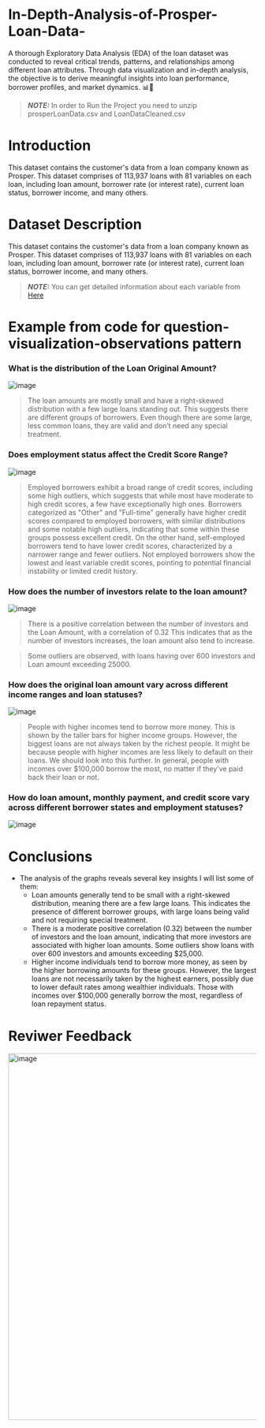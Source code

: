 # In-Depth-Analysis-of-Prosper-Loan-Data-
A thorough Exploratory Data Analysis (EDA) of the loan dataset was conducted to reveal critical trends, patterns, and relationships among different loan attributes. Through data visualization and in-depth analysis, the objective is to derive meaningful insights into loan performance, borrower profiles, and market dynamics. 📊🏦


> **_NOTE:_** In order to Run the Project you need to unzip prosperLoanData.csv and LoanDataCleaned.csv    

# Introduction
This dataset contains the customer's data from a loan company known as Prosper. This dataset comprises of 113,937 loans with 81 variables on each loan, including loan amount, borrower rate (or interest rate), current loan status, borrower income, and many others.

# Dataset Description
This dataset contains the customer's data from a loan company known as Prosper. This dataset comprises of 113,937 loans with 81 variables on each loan, including loan amount, borrower rate (or interest rate), current loan status, borrower income, and many others.
> **_NOTE:_** You can get detailed information about each variable from [Here](https://github.com/shantiNaser/In-Depth-Analysis-of-Prosper-Loan-Data/blob/main/Part_I_exploration_template.ipynb)


# Example from code for question-visualization-observations pattern

### What is the distribution of the Loan Original Amount?

![image](https://github.com/user-attachments/assets/070df578-0bee-4554-a6b4-d82dd9adbfc1)

> The loan amounts are mostly small and have a right-skewed distribution with a few large loans standing out. This suggests there are different groups of borrowers. Even though there are some large, less common loans, they are valid and don’t need any special treatment.


### Does employment status affect the Credit Score Range?

![image](https://github.com/user-attachments/assets/5266030e-27c8-48e8-ae4d-95b7944d6b57)

  > Employed borrowers exhibit a broad range of credit scores, including some high outliers, which suggests that while most have moderate to high credit scores, a few have exceptionally high ones. Borrowers categorized as "Other" and "Full-time" generally have higher credit scores compared to employed borrowers, with similar distributions and some notable high outliers, indicating that some within these groups possess excellent credit. On the other hand, self-employed borrowers tend to have lower credit scores, characterized by a narrower range and fewer outliers. Not employed borrowers show the lowest and least variable credit scores, pointing to potential financial instability or limited credit history.

  
### How does the number of investors relate to the loan amount?
![image](https://github.com/user-attachments/assets/07e8626f-1412-4e01-9e10-a099d0941609)

  > There is a positive correlation between the number of investors and the Loan Amount, with a correlation of 0.32 This indicates that as the number of investors increases, the loan amount also tend to increase.

  > Some outliers are observed, with loans having over 600 investors and Loan amount exceeding 25000.


### How does the original loan amount vary across different income ranges and loan statuses?

![image](https://github.com/user-attachments/assets/2483a151-8713-4f99-b070-f5fd725c1a9b)

  > People with higher incomes tend to borrow more money. This is shown by the taller bars for higher income groups. However, the biggest loans are not always taken by the richest people. It might be because people with higher incomes are less likely to default on their loans. We should look into this further. In general, people with incomes over $100,000 borrow the most, no matter if they’ve paid back their loan or not.

### How do loan amount, monthly payment, and credit score vary across different borrower states and employment statuses?

![image](https://github.com/user-attachments/assets/108a4d86-8845-46e5-89e8-f3292554ed82)


# Conclusions
* The analysis of the graphs reveals several key insights I will list some of them:
   * Loan amounts generally tend to be small with a right-skewed distribution, meaning there are a few large loans. This indicates the presence of different borrower groups, with large loans being valid and not requiring special treatment.
   * There is a moderate positive correlation (0.32) between the number of investors and the loan amount, indicating that more investors are associated with higher loan amounts. Some outliers show loans with over 600 investors and amounts exceeding $25,000.
   * Higher income individuals tend to borrow more money, as seen by the higher borrowing amounts for these groups. However, the largest loans are not necessarily taken by the highest earners, possibly due to lower default rates among wealthier individuals. Those with incomes over $100,000 generally borrow the most, regardless of loan repayment status.


# Reviwer Feedback
<img width="744" alt="image" src="https://github.com/user-attachments/assets/85128982-e219-402e-b321-bd67236acdf2">



